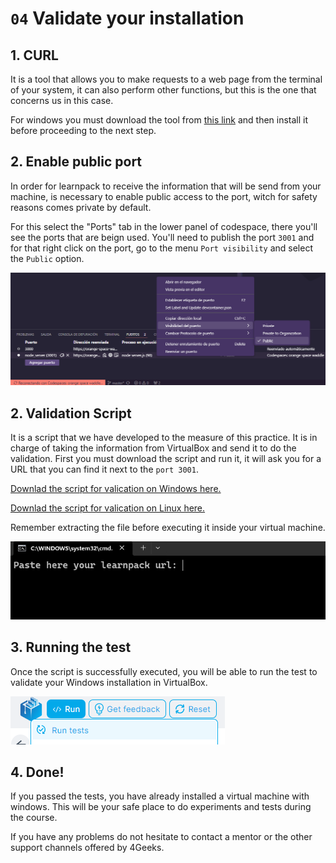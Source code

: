 # `04` Validate your installation

## 1. CURL

It is a tool that allows you to make requests to a web page from the terminal of your system, it can also perform other functions, but this is the one that concerns us in this case.

For windows you must download the tool from [this link]((https://curl.se/windows/)) and then install it before proceeding to the next step.

## 2. Enable public port

In order for learnpack to receive the information that will be send from your machine, is necessary to enable public access to the port, witch for safety reasons comes private by default.

For this select the "Ports" tab in the lower panel of codespace, there you'll see the ports that are beign used. You'll need to publish the port `3001` and for that right click on the port, go to the menu `Port visibility` and select the `Public` option.

![Public port](../../.learn/assets/public-ports.png)

## 2. Validation Script

It is a script that we have developed to the measure of this practice. It is in charge of taking the information from VirtualBox and send it to do the validation. First you must download the script and run it, it will ask you for a URL that you can find it next to the `port 3001`.

[Downlad the script for valication on Windows here.](https://github.com/4GeeksAcademy/installing-windows-on-virtual-machine/raw/master/.learn/assets/sendDataWin.zip)

[Downlad the script for valication on Linux here.]((https://github.com/4GeeksAcademy/installing-windows-on-virtual-machine/raw/master/.learn/assets/sendDataBash.zip))

Remember extracting the file before executing it inside your virtual machine.

![Script Windows](../../.learn/assets/script-win.png)

## 3. Running the test

Once the script is successfully executed, you will be able to run the test to validate your Windows installation in VirtualBox.

![Script Windows](../../.learn/assets/script-test.png)

## 4. Done!

If you passed the tests, you have already installed a virtual machine with windows. This will be your safe place to do experiments and tests during the course.

If you have any problems do not hesitate to contact a mentor or the other support channels offered by 4Geeks.
